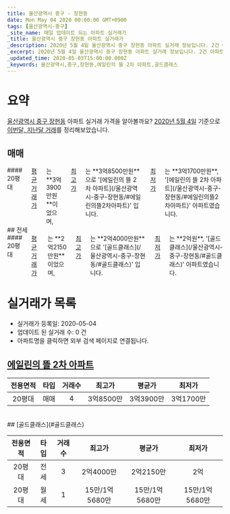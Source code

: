 ```yaml
---
title: 울산광역시 중구 - 장현동
date: Mon May 04 2020 00:00:00 GMT+0900
tags: [울산광역시-중구]
_site_name: 매일 업데이트 되는 아파트 실거래가
_title: 울산광역시 중구 장현동 아파트 실거래가
_description: 2020년 5월 4일 울산광역시 중구 장현동 아파트 실거래 정보입니다. 2건 아파트 정보가 있습니다.
_excerpt: 2020년 5월 4일 울산광역시 중구 장현동 아파트 실거래 정보입니다. 2건 아파트 정보가 있습니다.
_updated_time: 2020-05-03T15:00:00.000Z
_keywords: 울산광역시,중구,장현동,에일린의 뜰 2차 아파트,골드클래스
---
```





# 요약
<ins>울산광역시 중구 장현동</ins> 아파트 실거래 가격을 알아볼까요? <ins>2020년 5월 4일</ins> 기준으로 <ins>이번달, 지난달 거래</ins>를 정리해보았습니다.

## 매매
<div class="container">
<div class="twelve columns" markdown="1">
#### 20평대
<ins>평균 거래가</ins>는 **3억3900만원**이었으며, <ins>최고가</ins>는 **3억8500만원**으로 '[에일린의 뜰 2차 아파트](/울산광역시-중구-장현동/#에일린의뜰2차아파트)' 입니다. <ins>최저가</ins>는 **3억1700만원**, '[에일린의 뜰 2차 아파트](/울산광역시-중구-장현동/#에일린의뜰2차아파트)' 아파트였습니다.
</div>
</div>
## 전세
<div class="container">
<div class="twelve columns" markdown="1">
#### 20평대
<ins>평균 거래가</ins>는 **2억2150만원**이었으며, <ins>최고가</ins>는 **2억4000만원**으로 '[골드클래스](/울산광역시-중구-장현동/#골드클래스)' 입니다. <ins>최저가</ins>는 **2억원**, '[골드클래스](/울산광역시-중구-장현동/#골드클래스)' 아파트였습니다.
</div>
</div>



# 실거래가 목록
- 실거래가 등록일: 2020-05-04
- 업데이트 된 실거래 수: 0 건
- 아파트명을 클릭하면 외부 검색 페이지로 연결됩니다.

## [에일린의 뜰 2차 아파트](#에일린의뜰2차아파트)

|전용면적|타입|거래수|최고가|평균가|최저가|
|:---:|:---:|:---:|:---:|:---:|:---:|
|20평대|<span class="deal-type-1">매매</span>|4|3억8500만|3억3900만|3억1700만|

<br/>
## [골드클래스](#골드클래스)

|전용면적|타입|거래수|최고가|평균가|최저가|
|:---:|:---:|:---:|:---:|:---:|:---:|
|20평대|<span class="deal-type-2">전세</span>|3|2억4000만|2억2150만|2억|
|20평대|<span class="deal-type-3">월세</span>|1|15만/1억5680만|15만/1억5680만|15만/1억5680만|

<br/>



